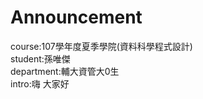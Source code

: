 # Announcement
course:107學年度夏季學院(資料科學程式設計)           
student:孫唯傑   
department:輔大資管大0生       
intro:嗨  大家好       
